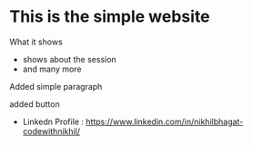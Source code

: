 <h1>This is the simple website </h1>

What it shows
- shows about the session
- and many more

<p>Added simple paragraph</p>
<p>added button</p>

- Linkedn Profile : https://www.linkedin.com/in/nikhilbhagat-codewithnikhil/
